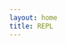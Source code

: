 ```yaml
---
layout: home
title: REPL
---
```


<script setup>
import ShowMain from './components/Main.vue';
</script>

<ShowMain/>

